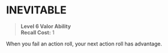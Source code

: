 # INEVITABLE

> **Level 6 Valor Ability**  
> **Recall Cost:** 1

When you fail an action roll, your next action roll has advantage.